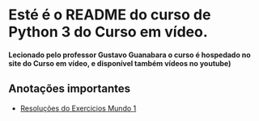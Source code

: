 # Esté é o README do curso de Python 3 do Curso em vídeo.

#### Lecionado pelo professor Gustavo Guanabara o curso é hospedado no site do Curso em vídeo, e disponível também vídeos no youtube)

## Anotações importantes

- [Resoluções do Exercicios Mundo 1](Exercises_mundo1.md)
